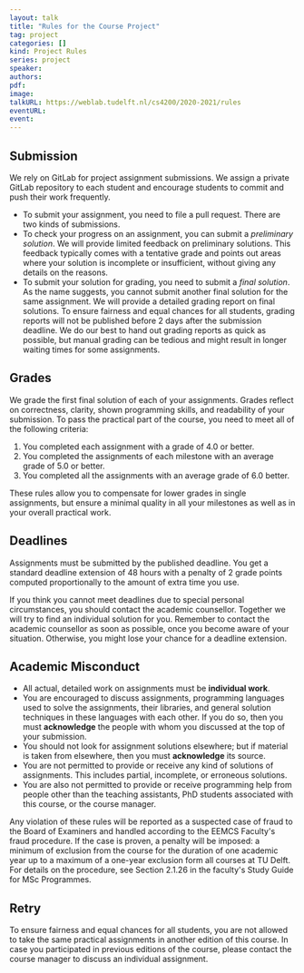 ```yaml
---
layout: talk
title: "Rules for the Course Project"
tag: project
categories: []
kind: Project Rules
series: project
speaker:
authors:
pdf:
image:
talkURL: https://weblab.tudelft.nl/cs4200/2020-2021/rules
eventURL:
event:
---
```

## Submission

We rely on GitLab for project assignment submissions. We assign a private GitLab repository to each student and encourage students to commit and push their work frequently.

* To submit your assignment, you need to file a pull request. There are two kinds of submissions.
* To check your progress on an assignment, you can submit a *preliminary solution*. We will provide limited feedback on preliminary solutions. This feedback typically comes with a tentative grade and points out areas where your solution is incomplete or insufficient, without giving any details on the reasons.
* To submit your solution for grading, you need to submit a *final solution*. As the name suggests, you cannot submit another final solution for the same assignment.
We will provide a detailed grading report on final solutions. To ensure fairness and equal chances for all students, grading reports will not be published before 2 days after the submission deadline. We do our best to hand out grading reports as quick as possible, but manual grading can be tedious and might result in longer waiting times for some assignments.

## Grades

We grade the first final solution of each of your assignments. Grades reflect on correctness, clarity, shown programming skills, and readability of your submission. To pass the practical part of the course, you need to meet all of the following criteria:

1. You completed each assignment with a grade of 4.0 or better.
2. You completed the assignments of each milestone with an average grade of 5.0 or better.
3. You completed all the assignments with an average grade of 6.0 better.

These rules allow you to compensate for lower grades in single assignments, but ensure a minimal quality in all your milestones as well as in your overall practical work.

## Deadlines

Assignments must be submitted by the published deadline. You get a standard deadline extension of 48 hours with a penalty of 2 grade points computed proportionally to the amount of extra time you use.

If you think you cannot meet deadlines due to special personal circumstances, you should contact the academic counsellor. Together we will try to find an individual solution for you. Remember to contact the academic counsellor as soon as possible, once you become aware of your situation. Otherwise, you might lose your chance for a deadline extension.

## Academic Misconduct

* All actual, detailed work on assignments must be **individual work**.
* You are encouraged to discuss assignments, programming languages used to solve the assignments, their libraries, and general solution techniques in these languages with each other. If you do so, then you must **acknowledge** the people with whom you discussed at the top of your submission.
* You should not look for assignment solutions elsewhere; but if material is taken from elsewhere, then you must **acknowledge** its source.
* You are not permitted to provide or receive any kind of solutions of assignments. This includes partial, incomplete, or erroneous solutions.
* You are also not permitted to provide or receive programming help from people other than the teaching assistants, PhD students associated with this course, or the course manager.

Any violation of these rules will be reported as a suspected case of fraud to the Board of Examiners and handled according to the EEMCS Faculty's fraud procedure. If the case is proven, a penalty will be imposed: a minimum of exclusion from the course for the duration of one academic year up to a maximum of a one-year exclusion form all courses at TU Delft. For details on the procedure, see Section 2.1.26 in the faculty's Study Guide for MSc Programmes.

## Retry

To ensure fairness and equal chances for all students, you are not allowed to take the same practical assignments in another edition of this course. In case you participated in previous editions of the course, please contact the course manager to discuss an individual assignment.
